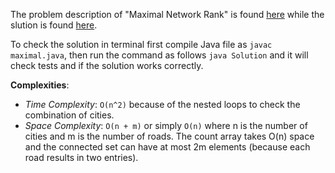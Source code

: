 The problem description of "Maximal Network Rank" is found [here](https://leetcode.com/problems/maximal-network-rank/description/) while the slution is found [here](https://github.com/aurimas13/Solutions-To-Problems/blob/main/LeetCode/Java%20Solutions/Maximal%20Network%20Rank/maximal.java).

To check the solution in terminal first compile Java file as `javac maximal.java`, then run the command as follows `java Solution` and it will check tests and if the solution works correctly.

**Complexities**:

- *Time Complexity*: `O(n^2)` because of the nested loops to check the combination of cities.
- *Space Complexity*: `O(n + m)` or simply `O(n)` where n is the number of cities and m is the number of roads. The count array takes O(n) space and the connected set can have at most 2m elements (because each road results in two entries).